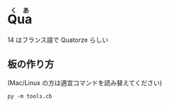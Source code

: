 # <ruby>Qua<rp>(</rp><rt>くあ</rt><rp>)</rp></ruby>

14 はフランス語で Quatorze らしい

## 板の作り方

(Mac/Linux の方は適宜コマンドを読み替えてください)

```
py -m tools.cb
```
